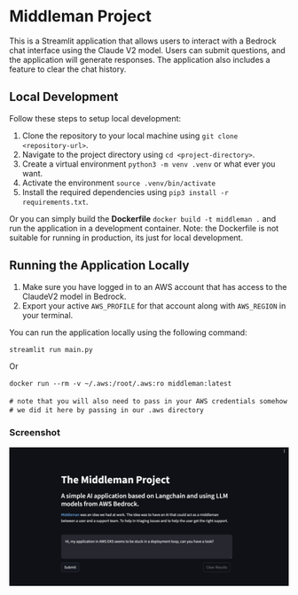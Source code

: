 # Middleman Project

This is a Streamlit application that allows users to interact with a Bedrock chat interface using the Claude V2 model. Users can submit questions, and the application will generate responses. The application also includes a feature to clear the chat history.

## Local Development

Follow these steps to setup local development:

1. Clone the repository to your local machine using `git clone <repository-url>`.
2. Navigate to the project directory using `cd <project-directory>`.
3. Create a virtual environment `python3 -m venv .venv` or what ever you want.
4. Activate the environment `source .venv/bin/activate`
5. Install the required dependencies using `pip3 install -r requirements.txt`.

Or you can simply build the **Dockerfile** `docker build -t middleman .` and run the application in a development container. Note: the Dockerfile is not suitable for running in production, its just for local development.

## Running the Application Locally

1. Make sure you have logged in to an AWS account that has access to the ClaudeV2 model in Bedrock.
2. Export your active `AWS_PROFILE` for that account along with `AWS_REGION` in your terminal.

You can run the application locally using the following command:

```bash
streamlit run main.py
```

Or 
```
docker run --rm -v ~/.aws:/root/.aws:ro middleman:latest

# note that you will also need to pass in your AWS credentials somehow
# we did it here by passing in our .aws directory
```

### Screenshot

![Application Screenshot](./screenshot.png)